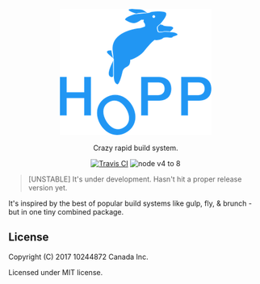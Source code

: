 <p align="center">
  <img src=".github/logo.png">
</p>
<p align="center">Crazy rapid build system.</p>

<p align="center">
  <a href="https://travis-ci.org/hoppjs/hopp"><img alt="Travis CI" src="https://travis-ci.org/hoppjs/hopp.svg?branch=master"></a>
  <img alt="node v4 to 8" src="https://img.shields.io/badge/node-v4%20to%208-brightgreen.svg?style=flat">
</p>

> [UNSTABLE] It's under development. Hasn't hit a proper release version yet.

It's inspired by the best of popular build systems like gulp, fly, & brunch - but in one tiny combined package.

## License

Copyright (C) 2017 10244872 Canada Inc.

Licensed under MIT license.